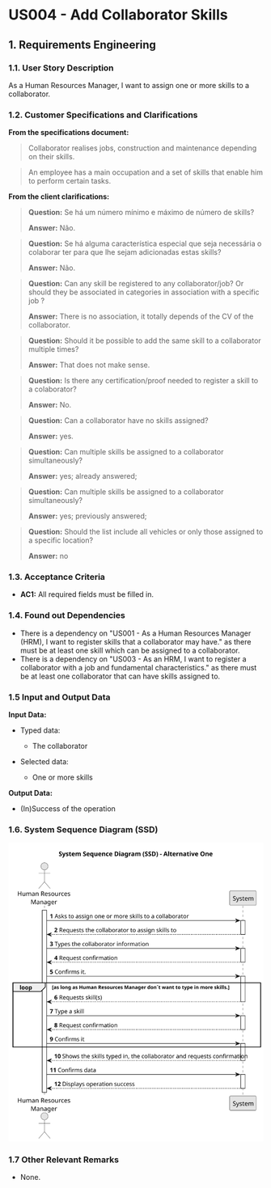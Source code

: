 # US004 - Add Collaborator Skills


## 1. Requirements Engineering

### 1.1. User Story Description

As a Human Resources Manager, I want to assign one or more skills to a collaborator.

### 1.2. Customer Specifications and Clarifications 

**From the specifications document:**

>	Collaborator realises jobs, construction and maintenance depending on their skills. 

>	An employee has a main occupation and a set of skills that enable him to perform certain tasks.

**From the client clarifications:**

> **Question:** Se há um número mínimo e máximo de número de skills?
>
> **Answer:** Não.

> **Question:** Se há alguma característica especial que seja necessária o colaborar ter para que lhe sejam adicionadas estas skills?
> 
> **Answer:** Não.

> **Question:** Can any skill be registered to any collaborator/job? Or should they be associated in categories in association with a specific job ?
>
> **Answer:** There is no association, it totally depends of the CV of the collaborator.

> **Question:** Should it be possible to add the same skill to a collaborator multiple times?
>
> **Answer:** That does not make sense.

> **Question:** Is there any certification/proof needed to register a skill to a colaborator?
>
> **Answer:** No.

> **Question:** Can a collaborator have no skills assigned?
>
> **Answer:** yes.

> **Question:** Can multiple skills be assigned to a collaborator simultaneously?
> 
> **Answer:** yes; already answered;

> **Question:** Can multiple skills be assigned to a collaborator simultaneously?
>
> **Answer:** yes; previously answered;

> **Question:** Should the list include all vehicles or only those assigned to a specific location?
> 
> **Answer:** no

### 1.3. Acceptance Criteria

* **AC1:** All required fields must be filled in.

### 1.4. Found out Dependencies

* There is a dependency on "US001 - As a Human Resources Manager (HRM), I want to register skills that a
  collaborator may have." as there must be at least one skill which can be assigned to a collaborator.
* There is a dependency on "US003 - As an HRM, I want to register a collaborator with a job and fundamental
  characteristics." as there must be at least one collaborator that can have skills assigned to.

### 1.5 Input and Output Data

**Input Data:**

* Typed data:
    * The collaborator
	
* Selected data:
    * One or more skills

**Output Data:**

* (In)Success of the operation

### 1.6. System Sequence Diagram (SSD)

![System Sequence Diagram - Alternative One](svg/us004-system-sequence-diagram-alternative-one.svg)

### 1.7 Other Relevant Remarks

* None.